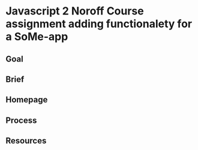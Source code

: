 # Javascript 2 Noroff Course assignment adding functionalety for a SoMe-app

## Goal


## Brief


## Homepage

## Process

## Resources
